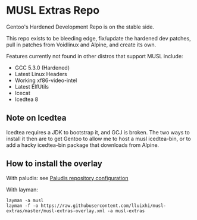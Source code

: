 # MUSL Extras Repo

Gentoo's Hardened Development Repo is on the stable side.

This repo exists to be bleeding edge, fix/update the hardened dev patches,
pull in patches from Voidlinux and Alpine, and create its own.

Features currently not found in other distros that support MUSL include:
* GCC 5.3.0 (Hardened)
* Latest Linux Headers
* Working xf86-video-intel
* Latest ElfUtils
* Icecat
* Icedtea 8

## Note on Icedtea
Icedtea requires a JDK to bootstrap it, and GCJ is broken.
The two ways to install it then are to get Gentoo to allow me to host a musl
icedtea-bin, or to add a hacky icedtea-bin package that downloads from Alpine.

## How to install the overlay

With paludis: see [Paludis repository configuration](http://paludis.exherbo.org/configuration/repositories/index.html)

With layman:
```
layman -a musl
layman -f -o https://raw.githubusercontent.com/lluixhi/musl-extras/master/musl-extras-overlay.xml -a musl-extras
```
